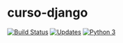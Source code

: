 # curso-django

[![Build Status](https://travis-ci.com/muhtokunaga/curso-django.svg?token=4geqSFrtzvGUzquk1AFx&branch=master)](https://travis-ci.com/muhtokunaga/curso-django)
[![Updates](https://pyup.io/repos/github/muhtokunaga/curso-django/shield.svg)](https://pyup.io/repos/github/muhtokunaga/curso-django/)
[![Python 3](https://pyup.io/repos/github/muhtokunaga/curso-django/python-3-shield.svg)](https://pyup.io/repos/github/muhtokunaga/curso-django/)


